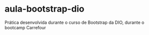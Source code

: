 # aula-bootstrap-dio
Prática desenvolvida durante o curso de Bootstrap da DIO, durante o bootcamp Carrefour
